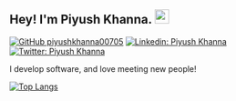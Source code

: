 ## Hey! I'm Piyush Khanna. <img src="https://media.giphy.com/media/hvRJCLFzcasrR4ia7z/giphy.gif" width="25px">

[![GitHub piyushkhanna00705](https://img.shields.io/github/followers/piyushkhanna00705?label=follow&style=social)](https://github.com/piyushkhanna00705)
[![Linkedin: Piyush Khanna](https://img.shields.io/badge/-Piyush%20Khanna-blue?style=flat-square&logo=Linkedin&logoColor=white&link=https://www.linkedin.com/in/piyush-khanna-177045158/)](https://www.linkedin.com/in/piyush-khanna-177045158/)
[![Twitter: Piyush Khanna](https://img.shields.io/twitter/follow/piyush_khanna7_?style=social)](https://twitter.com/piyush_khanna7)
<!-- [![Medium Badge](https://img.shields.io/badge/-@Khushboo%20Verma-black?style=flat-square&labelColor=000000&logo=Medium&link=https://medium.com/@khushboo-verma)](https://medium.com/@khushboo-verma)
[![Polywork Badge](https://img.shields.io/badge/-khushbooverma-orange?style=flat-square&logo=polywork&logoColor=black&link=http://polywork.com/khushbooverma)](http://polywork.com/khushbooverma) -->
  
I develop software, and love meeting new people!


<!--[![Piyush's GitHub Stats](https://github-readme-stats.vercel.app/api?username=piyushkhanna00705&hide=issues&count_private=true&show_icons=true&theme=calm)](https://github.com/piyushkhanna00705/github-readme-stats) -->
[![Top Langs](https://github-readme-stats.vercel.app/api/top-langs/?username=piyushkhanna00705&layout=compact&theme=calm)](https://github.com/piyushkhanna00705/github-readme-stats)




<!--

Here are some ideas to get you started:

- 🔭 I’m currently working on ...
- 🌱 I’m currently learning ...
- 👯 I’m looking to collaborate on ...
- 🤔 I’m looking for help with ...
- 💬 Ask me about ...
- 📫 How to reach me: ...
- 😄 Pronouns: ...
- ⚡ Fun fact: ...
-->
